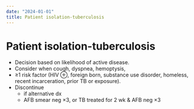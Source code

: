 ```yaml
---
date: "2024-01-01"
title: Patient isolation-tuberculosis
---
```



# Patient isolation-tuberculosis

- Decision based on likelihood of active disease.
- Consider when cough, dyspnea, hemoptysis,
- ≥1 risk factor (HIV ⊕, foreign born, substance use disorder, homeless, recent incarceration, prior TB or exposure).
- Discontinue
  - if alternative dx
  - AFB smear neg ×3, or TB treated for 2 wk & AFB neg ×3
